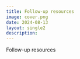 ```yaml
---
title: Follow-up resources
image: cover.png
date: 2024-08-13
layout: single2
description: 
---
```



Follow-up resources